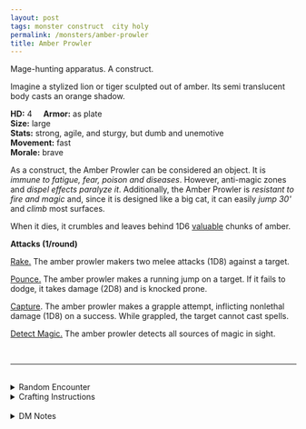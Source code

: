 ```yaml
---
layout: post
tags: monster construct  city holy
permalink: /monsters/amber-prowler
title: Amber Prowler
---
```


Mage-hunting apparatus. A construct.

Imagine a stylized lion or tiger sculpted out of amber. Its semi translucent body casts an orange shadow.

**HD:** 4  &nbsp; &nbsp;  **Armor:** as plate <br>
**Size:** large <br>
**Stats:** strong, agile, and sturgy, but dumb and unemotive <br>
**Movement:** fast <br>
**Morale:** brave <br>

As a construct, the Amber Prowler can be considered an object. It is *immune to fatigue, fear, poison and diseases*. However, anti-magic zones and *dispel effects paralyze it*. Additionally, the Amber Prowler is *resistant to fire and magic* and, since it is designed like a big cat, it can easily *jump 30'* and *climb* most surfaces.

When it dies, it crumbles and leaves behind 1D6 [valuable](https://saltygoo.github.io/2020/11/10/extra-rules#treasures) chunks of amber.

**Attacks (1/round)**

<ins>Rake.</ins> The amber prowler makers two melee attacks (1D8) against a target.

<ins>Pounce.</ins>  The amber prowler makes a running jump on a target. If it fails to dodge, it takes damage (2D8) and is knocked prone.

<ins>Capture</ins>. The amber prowler makes a grapple attempt, inflicting nonlethal damage (1D8) on a success. While grappled, the target cannot cast spells. 

<ins>Detect Magic.</ins>  The amber prowler detects all sources of magic in sight.


<br>

---

<br> 

<details markdown="1">
<summary>Random Encounter</summary>

1. **Monster:** 1 amber prowler & 1 mage.
1. **Lair:** A pedestal for the prowler, engraved with arcane runes of a powerful wizard syndicate. <br>	&nbsp; OR <br>	**Omen:** The sound of a heavy creature landing from a jump followed by ominous clawed footsteps.
1. **Spoor:** 1D6 mages on a recon or cleaning mission.
1. **Tracks:** Very heavy set lion tracks.
1. **Trace:** Arcane sentry from a powerful wizard syndicate. 
1. **Trace:** 1 humanoid on the run from a powerful wizard syndicate.
</details>

<details markdown="1">
<summary>Crafting Instructions</summary>

Creating an amber prowler takes 4 Spell Dices and the equivalent of 4 [treasures](https://saltygoo.github.io/2020/11/10/extra-rules#treasures) in amber. Roll 1D6 to know the result. Add 1 to your roll for each additional spell dice spent.

1. Behaves like a domestic cat.
1. Behaves like a feral tiger.
1. Will work for 1 mission.
1. Is afraid of water and dogs.
1. 1/6 chance it will become feral after catching each target.
1. It is perfectly under your control.
</details>

<br> 

<details markdown="1">
<summary>DM Notes</summary>
I encountered two diferent iterations of the amber golem in DnD: the amber statues in the Amber Temple in Curse of Strahd which are reflavored stone golems, and the monster found in the [Mystara Monster Manual](http://www.mojobob.com/roleplay/monstrousmanual/g/golemys1.html) from 2e upon which this adaptation is based. I gave a new name to this version, since it is the least generic one fo the two: it was designed to hunt mages, and, contrary to the image we have of golems, its very fast. — SaltyGoo
</details>
